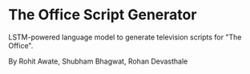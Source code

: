 # The Office Script Generator
LSTM-powered language model to generate television scripts for "The Office".

By Rohit Awate, Shubham Bhagwat, Rohan Devasthale
